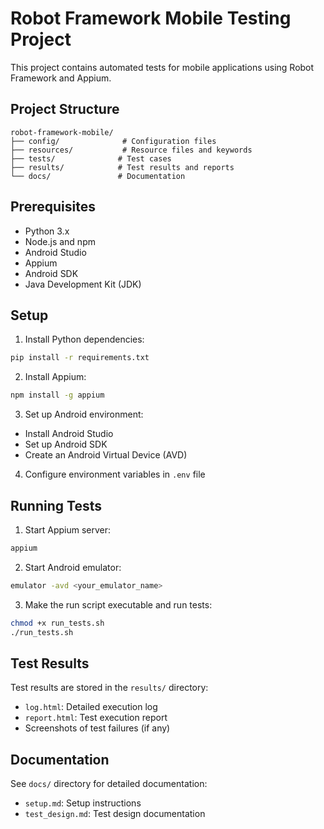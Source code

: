 # Robot Framework Mobile Testing Project

This project contains automated tests for mobile applications using Robot Framework and Appium.

## Project Structure

```
robot-framework-mobile/
├── config/              # Configuration files
├── resources/           # Resource files and keywords
├── tests/              # Test cases
├── results/            # Test results and reports
└── docs/               # Documentation
```

## Prerequisites

- Python 3.x
- Node.js and npm
- Android Studio
- Appium
- Android SDK
- Java Development Kit (JDK)

## Setup

1. Install Python dependencies:
```bash
pip install -r requirements.txt
```

2. Install Appium:
```bash
npm install -g appium
```

3. Set up Android environment:
- Install Android Studio
- Set up Android SDK
- Create an Android Virtual Device (AVD)

4. Configure environment variables in `.env` file

## Running Tests

1. Start Appium server:
```bash
appium
```

2. Start Android emulator:
```bash
emulator -avd <your_emulator_name>
```

3. Make the run script executable and run tests:
```bash
chmod +x run_tests.sh
./run_tests.sh
```

## Test Results

Test results are stored in the `results/` directory:
- `log.html`: Detailed execution log
- `report.html`: Test execution report
- Screenshots of test failures (if any)

## Documentation

See `docs/` directory for detailed documentation:
- `setup.md`: Setup instructions
- `test_design.md`: Test design documentation
